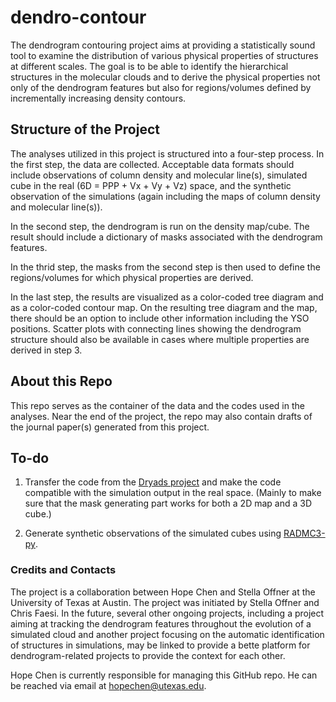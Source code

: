 # dendro-contour
The dendrogram contouring project aims at providing a statistically sound tool to examine the distribution of various physical properties of structures at different scales.  The goal is to be able to identify the hierarchical structures in the molecular clouds and to derive the physical properties not only of the dendrogram features but also for regions/volumes defined by incrementally increasing density contours.

## Structure of the Project
The analyses utilized in this project is structured into a four-step process.  In the first step, the data are collected.  Acceptable data formats should include observations of column density and molecular line(s), simulated cube in the real (6D = PPP + Vx + Vy + Vz) space, and the synthetic observation of the simulations (again including the maps of column density and molecular line(s)).

In the second step, the dendrogram is run on the density map/cube.  The result should include a dictionary of masks associated with the dendrogram features.

In the thrid step, the masks from the second step is then used to define the regions/volumes for which physical properties are derived.

In the last step, the results are visualized as a color-coded tree diagram and as a color-coded contour map.  On the resulting tree diagram and the map, there should be an option to include other information including the YSO positions.  Scatter plots with connecting lines showing the dendrogram structure should also be available in cases where multiple properties are derived in step 3.

## About this Repo
This repo serves as the container of the data and the codes used in the analyses.  Near the end of the project, the repo may also contain drafts of the journal paper(s) generated from this project.

## To-do
1. Transfer the code from the [Dryads project](https://github.com/hopehhchen/Dryads) and make the code compatible with the simulation output in the real space.  (Mainly to make sure that the mask generating part works for both a 2D map and a 3D cube.)

2. Generate synthetic observations of the simulated cubes using [RADMC3-py](http://www.ita.uni-heidelberg.de/~dullemond/software/radmc-3d/).

### Credits and Contacts
The project is a collaboration between Hope Chen and Stella Offner at the University of Texas at Austin.  The project was initiated by Stella Offner and Chris Faesi.  In the future, several other ongoing projects, including a project aiming at tracking the dendrogram features throughout the evolution of a simulated cloud and another project focusing on the automatic identification of structures in simulations, may be linked to provide a bette platform for dendrogram-related projects to provide the context for each other.

Hope Chen is currently responsible for managing this GitHub repo.  He can be reached via email at hopechen@utexas.edu.
